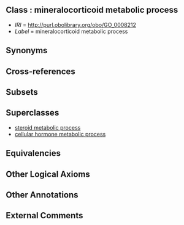 
## Class : mineralocorticoid metabolic process

 * *IRI* = http://purl.obolibrary.org/obo/GO_0008212
 * *Label* = mineralocorticoid metabolic process

## Synonyms


## Cross-references


## Subsets


## Superclasses

 * [steroid metabolic process](../../GO/02/GO_0008202.md)
 * [cellular hormone metabolic process](../../GO/54/GO_0034754.md)

## Equivalencies


## Other Logical Axioms


## Other Annotations


## External Comments

